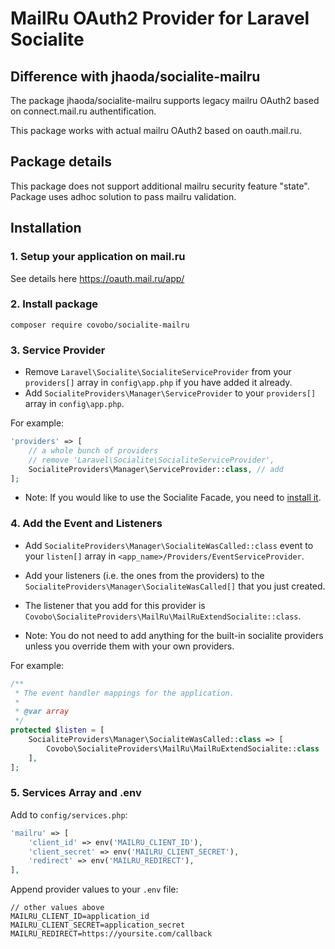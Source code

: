 # MailRu OAuth2 Provider for Laravel Socialite

## Difference with jhaoda/socialite-mailru

The package jhaoda/socialite-mailru supports legacy mailru OAuth2 based on connect.mail.ru authentification.

This package works with actual mailru OAuth2 based on oauth.mail.ru.

## Package details

This package does not support additional mailru security feature "state". Package uses adhoc solution to pass mailru validation.  

## Installation

### 1. Setup your application on mail.ru

See details here https://oauth.mail.ru/app/

### 2. Install package

`composer require covobo/socialite-mailru`

### 3. Service Provider

* Remove `Laravel\Socialite\SocialiteServiceProvider` from your `providers[]` array in `config\app.php` if you have added it already.
* Add `SocialiteProviders\Manager\ServiceProvider` to your `providers[]` array in `config\app.php`.

For example:
```php
'providers' => [
    // a whole bunch of providers
    // remove 'Laravel\Socialite\SocialiteServiceProvider',
    SocialiteProviders\Manager\ServiceProvider::class, // add
];
```
* Note: If you would like to use the Socialite Facade, you need to [install it](http://laravel.com/docs/5.2/authentication#social-authentication).

### 4. Add the Event and Listeners

* Add `SocialiteProviders\Manager\SocialiteWasCalled::class` event to your `listen[]` array in `<app_name>/Providers/EventServiceProvider`.

* Add your listeners (i.e. the ones from the providers) to the `SocialiteProviders\Manager\SocialiteWasCalled[]` that you just created.

* The listener that you add for this provider is `Covobo\SocialiteProviders\MailRu\MailRuExtendSocialite::class`.

* Note: You do not need to add anything for the built-in socialite providers unless you override them with your own providers.

For example:
```php
/**
 * The event handler mappings for the application.
 *
 * @var array
 */
protected $listen = [
    SocialiteProviders\Manager\SocialiteWasCalled::class => [
        Covobo\SocialiteProviders\MailRu\MailRuExtendSocialite::class
    ],
];
```

### 5. Services Array and .env

Add to `config/services.php`:
```php
'mailru' => [
    'client_id' => env('MAILRU_CLIENT_ID'),
    'client_secret' => env('MAILRU_CLIENT_SECRET'),
    'redirect' => env('MAILRU_REDIRECT'),  
],
```

Append provider values to your `.env` file:
```
// other values above
MAILRU_CLIENT_ID=application_id
MAILRU_CLIENT_SECRET=application_secret
MAILRU_REDIRECT=https://yoursite.com/callback
```